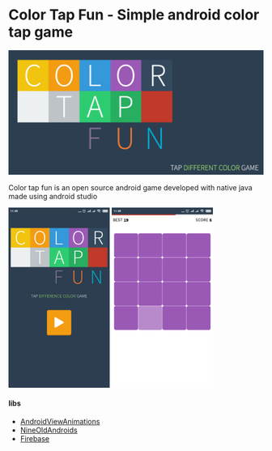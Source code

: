 # Color Tap Fun -  Simple android color tap game

<img src="banner.png" width="800" alt="android color tap fun"></a>

Color tap fun is an open source android game developed with native java made using android studio


<img src="page1.png" width="200" alt="android color tap fun page 1"></a>
<img src="page2.png" width="200" alt="android color tap fun page 2"></a>

#### libs
* [AndroidViewAnimations](https://github.com/daimajia/AndroidViewAnimations)
* [NineOldAndroids](https://github.com/JakeWharton/NineOldAndroids)
* [Firebase](https://firebase.google.com/)


